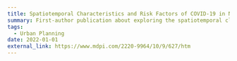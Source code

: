 ```yaml
---
title: Spatiotemporal Characteristics and Risk Factors of COVID-19 in NYS
summary: First-author publication about exploring the spatiotemporal clustering patterns and influencing factors behind in NYS
tags:
  - Urban Planning
date: 2022-01-01
external_link: https://www.mdpi.com/2220-9964/10/9/627/htm
---
```

